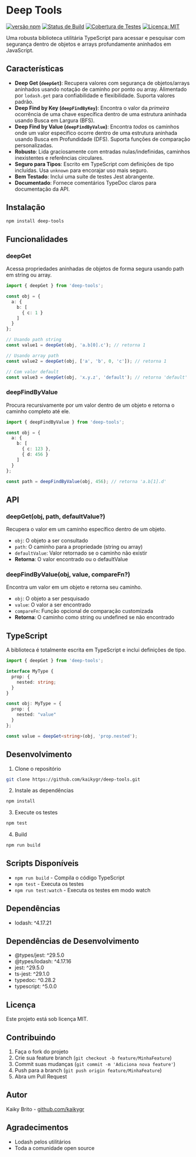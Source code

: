 # Deep Tools

[![versão npm](https://badge.fury.io/js/deep-tools.svg)](https://badge.fury.io/js/@kaikygr/deep-tools-ts) <!-- Substitua 'deep-tools' se o nome do seu pacote npm for diferente -->
[![Status de Build](https://travis-ci.org/kaikygr/deep-tools.svg?branch=main)](https://travis-ci.org/kaikygr/deep-tools) <!-- Substitua com seu serviço/link de CI -->
[![Cobertura de Testes](https://coveralls.io/repos/github/kaikygr/deep-tools/badge.svg?branch=main)](https://coveralls.io/github/kaikygr/deep-tools?branch=main) <!-- Substitua com seu serviço/link de cobertura -->
[![Licença: MIT](https://img.shields.io/badge/License-MIT-yellow.svg)](https://opensource.org/licenses/MIT)

Uma robusta biblioteca utilitária TypeScript para acessar e pesquisar com segurança dentro de objetos e arrays profundamente aninhados em JavaScript.

## Características

- **Deep Get (`deepGet`)**: Recupera valores com segurança de objetos/arrays aninhados usando notação de caminho por ponto ou array. Alimentado por `lodash.get` para confiabilidade e flexibilidade. Suporta valores padrão.
- **Deep Find by Key (`deepFindByKey`)**: Encontra o valor da _primeira_ ocorrência de uma chave específica dentro de uma estrutura aninhada usando Busca em Largura (BFS).
- **Deep Find by Value (`deepFindByValue`)**: Encontra _todos_ os caminhos onde um valor específico ocorre dentro de uma estrutura aninhada usando Busca em Profundidade (DFS). Suporta funções de comparação personalizadas.
- **Robusto**: Lida graciosamente com entradas nulas/indefinidas, caminhos inexistentes e referências circulares.
- **Seguro para Tipos**: Escrito em TypeScript com definições de tipo incluídas. Usa `unknown` para encorajar uso mais seguro.
- **Bem Testado**: Inclui uma suíte de testes Jest abrangente.
- **Documentado**: Fornece comentários TypeDoc claros para documentação da API.

## Instalação

```bash
npm install deep-tools
```

## Funcionalidades

### deepGet

Acessa propriedades aninhadas de objetos de forma segura usando path em string ou array.

```typescript
import { deepGet } from 'deep-tools';

const obj = {
  a: {
    b: [
      { c: 1 }
    ]
  }
};

// Usando path string
const value1 = deepGet(obj, 'a.b[0].c'); // retorna 1

// Usando array path
const value2 = deepGet(obj, ['a', 'b', 0, 'c']); // retorna 1

// Com valor default
const value3 = deepGet(obj, 'x.y.z', 'default'); // retorna 'default'
```

### deepFindByValue

Procura recursivamente por um valor dentro de um objeto e retorna o caminho completo até ele.

```typescript
import { deepFindByValue } from 'deep-tools';

const obj = {
  a: {
    b: [
      { c: 123 },
      { d: 456 }
    ]
  }
};

const path = deepFindByValue(obj, 456); // retorna 'a.b[1].d'
```

## API

### deepGet(obj, path, defaultValue?)

Recupera o valor em um caminho específico dentro de um objeto.

- `obj`: O objeto a ser consultado
- `path`: O caminho para a propriedade (string ou array)
- `defaultValue`: Valor retornado se o caminho não existir
- **Retorna**: O valor encontrado ou o defaultValue

### deepFindByValue(obj, value, compareFn?)

Encontra um valor em um objeto e retorna seu caminho.

- `obj`: O objeto a ser pesquisado
- `value`: O valor a ser encontrado
- `compareFn`: Função opcional de comparação customizada
- **Retorna**: O caminho como string ou undefined se não encontrado

## TypeScript

A biblioteca é totalmente escrita em TypeScript e inclui definições de tipo.

```typescript
import { deepGet } from 'deep-tools';

interface MyType {
  prop: {
    nested: string;
  }
}

const obj: MyType = {
  prop: {
    nested: "value"
  }
};

const value = deepGet<string>(obj, 'prop.nested');
```

## Desenvolvimento

1. Clone o repositório

```bash
git clone https://github.com/kaikygr/deep-tools.git
```

2. Instale as dependências

```bash
npm install
```

3. Execute os testes

```bash
npm test
```

4. Build

```bash
npm run build
```

## Scripts Disponíveis

- `npm run build` - Compila o código TypeScript
- `npm test` - Executa os testes
- `npm run test:watch` - Executa os testes em modo watch

## Dependências

- lodash: ^4.17.21

## Dependências de Desenvolvimento

- @types/jest: ^29.5.0
- @types/lodash: ^4.17.16
- jest: ^29.5.0
- ts-jest: ^29.1.0
- typedoc: ^0.28.2
- typescript: ^5.0.0

## Licença

Este projeto está sob licença MIT.

## Contribuindo

1. Faça o fork do projeto
2. Crie sua feature branch (`git checkout -b feature/MinhaFeature`)
3. Commit suas mudanças (`git commit -m 'Adiciona nova feature'`)
4. Push para a branch (`git push origin feature/MinhaFeature`)
5. Abra um Pull Request

## Autor

Kaiky Brito - [github.com/kaikygr](https://github.com/kaikygr)

## Agradecimentos

- Lodash pelos utilitários
- Toda a comunidade open source

